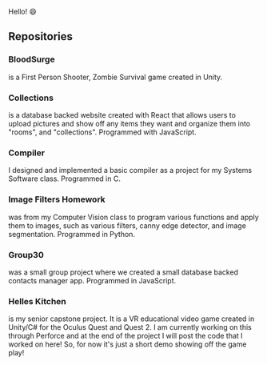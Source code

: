 <!--### Hi there 👋
<p>My name is Han Winchester and I am currently a Computer Science student at the University of Central Florida.<p>
  
<p>Some of the projects I am currently working on are...<p>
  
<ul>
  <li>Senior Design Project. I'm working with a team to create an educational VR video game for EndlessLearner.com to help students learn and study foreign languages.</li>
  <li>AI for Game Programming. I'm working on a wave based zombie survival shooter with a team.</li>
</ul>

<p>Projects that I've completed...</p>

<ul>
  <li>In the Collections repo is our Myuseum database-backed Web App. I worked with a team to complete this application for a class. This app lets users create their own personal "museums" to show off their valuable items with other users.</li>
</ul>

<p>My email is han_winchester@knights.ucf.edu</p>


<!--[![Anurag's GitHub stats](https://github-readme-stats.vercel.app/api?username=han-winchester)](https://github.com/han-winchester/github-readme-stats)
[![Top Langs](https://github-readme-stats.vercel.app/api/top-langs/?username=han-winchester&layout=compact&theme=tokyonight)](https://github.com/han-winchester/github-readme-stats)-->


<!--
**han-winchester/han-winchester** is a ✨ _special_ ✨ repository because its `README.md` (this file) appears on your GitHub profile.

Here are some ideas to get you started:

- 🔭 I’m currently working on ...
- 🌱 I’m currently learning ...
- 👯 I’m looking to collaborate on ...
- 🤔 I’m looking for help with ...
- 💬 Ask me about ...
- 📫 How to reach me: ...
- 😄 Pronouns: ...
- ⚡ Fun fact: ...
-->

Hello! 😄

Repositories
------------
<h3>BloodSurge</h3> is a First Person Shooter, Zombie Survival game created in Unity. 

<h3>Collections</h3> is a database backed website created with React that allows users to upload pictures and show off any items they want and organize them into "rooms", and "collections". Programmed with JavaScript.

<h3>Compiler</h3> I designed and implemented a basic compiler as a project for my Systems Software class. Programmed in C.

<h3>Image Filters Homework</h3> was from my Computer Vision class to program various functions and apply them to images, such as various filters, canny edge detector, and image segmentation. Programmed in Python.

<h3>Group30</h3> was a small group project where we created a small database backed contacts manager app. Programmed in JavaScript.

<h3>Helles Kitchen</h3> is my senior capstone project. It is a VR educational video game created in Unity/C# for the Oculus Quest and Quest 2. I am currently working on this through Perforce and at the end of the project I will post the code that I worked on here! So, for now it's just a short demo showing off the game play!



